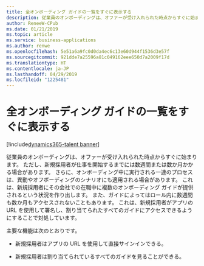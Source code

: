 ```yaml
---
title: 全オンボーディング ガイドの一覧をすぐに表示する
description: 従業員のオンボーディングは、オファーが受け入れられた時点からすぐに始まります。
author: ReneeW-CPub
ms.date: 01/21/2019
ms.topic: article
ms.service: business-applications
ms.author: renwe
ms.openlocfilehash: 5e51a6a9fc0d0da4ec6c13e60d944f1536d3e57f
ms.sourcegitcommit: 921dde7a25596a81c049162eee650d7a2009f17d
ms.translationtype: HT
ms.contentlocale: ja-JP
ms.lasthandoff: 04/29/2019
ms.locfileid: "1225481"
---
```

#  <a name="quickly-view-a-list-of-all-your-onboarding-guides"></a>全オンボーディング ガイドの一覧をすぐに表示する
[!include[dynamics365-talent banner](../../includes/dynamics365-talent.md)]



従業員のオンボーディングは、オファーが受け入れられた時点からすぐに始まります。 ただし、新規採用者が仕事を開始するまでには数週間または数か月かかる場合があります。 さらに、オンボーディング中に実行される一連のプロセスは、異動やオフボーディングのシナリオにも適用される場合があります。 これは、新規採用者にその会社での在職中に複数のオンボーディング ガイドが提供されるという状況を作り出します。 また、ガイドによってはロール内に数週間も数か月もアクセスされないこともあります。 これは、新規採用者がアプリの URL を使用して署名し、割り当てられたすべてのガイドにアクセスできるようにすることで対処しています。 

主要な機能は次のとおりです。

-   新規採用者はアプリの URL を使用して直接サインインできる。

-   新規採用者は割り当てられているすべてのガイドを見ることができる。
